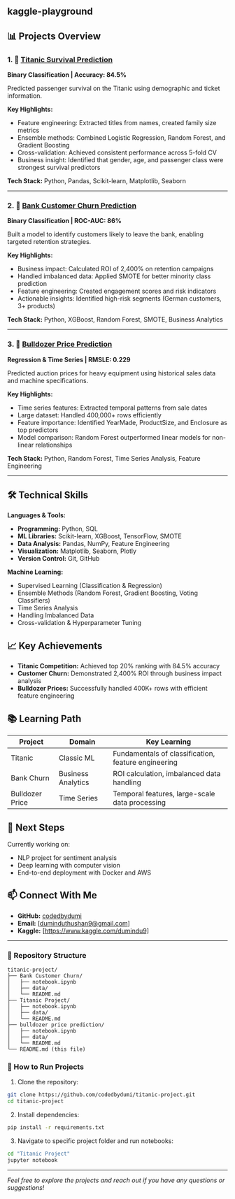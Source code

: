 
## kaggle-playground


## 📊 Projects Overview

### 1. 🚢 [Titanic Survival Prediction](./Titanic%20Project/)
**Binary Classification | Accuracy: 84.5%**

Predicted passenger survival on the Titanic using demographic and ticket information.

**Key Highlights:**
- Feature engineering: Extracted titles from names, created family size metrics
- Ensemble methods: Combined Logistic Regression, Random Forest, and Gradient Boosting
- Cross-validation: Achieved consistent performance across 5-fold CV
- Business insight: Identified that gender, age, and passenger class were strongest survival predictors

**Tech Stack:** Python, Pandas, Scikit-learn, Matplotlib, Seaborn

---

### 2. 🏦 [Bank Customer Churn Prediction](./Bank%20Customer%20Churn/)
**Binary Classification | ROC-AUC: 86%**

Built a model to identify customers likely to leave the bank, enabling targeted retention strategies.

**Key Highlights:**
- Business impact: Calculated ROI of 2,400% on retention campaigns
- Handled imbalanced data: Applied SMOTE for better minority class prediction
- Feature engineering: Created engagement scores and risk indicators
- Actionable insights: Identified high-risk segments (German customers, 3+ products)

**Tech Stack:** Python, XGBoost, Random Forest, SMOTE, Business Analytics

---

### 3. 🚜 [Bulldozer Price Prediction](./bulldozer%20price%20prediction/)
**Regression & Time Series | RMSLE: 0.229**

Predicted auction prices for heavy equipment using historical sales data and machine specifications.

**Key Highlights:**
- Time series features: Extracted temporal patterns from sale dates
- Large dataset: Handled 400,000+ rows efficiently
- Feature importance: Identified YearMade, ProductSize, and Enclosure as top predictors
- Model comparison: Random Forest outperformed linear models for non-linear relationships

**Tech Stack:** Python, Random Forest, Time Series Analysis, Feature Engineering

---

## 🛠️ Technical Skills

**Languages & Tools:**
- **Programming:** Python, SQL
- **ML Libraries:** Scikit-learn, XGBoost, TensorFlow, SMOTE
- **Data Analysis:** Pandas, NumPy, Feature Engineering
- **Visualization:** Matplotlib, Seaborn, Plotly
- **Version Control:** Git, GitHub

**Machine Learning:**
- Supervised Learning (Classification & Regression)
- Ensemble Methods (Random Forest, Gradient Boosting, Voting Classifiers)
- Time Series Analysis
- Handling Imbalanced Data
- Cross-validation & Hyperparameter Tuning

## 📈 Key Achievements

- **Titanic Competition:** Achieved top 20% ranking with 84.5% accuracy
- **Customer Churn:** Demonstrated 2,400% ROI through business impact analysis
- **Bulldozer Prices:** Successfully handled 400K+ rows with efficient feature engineering

## 📚 Learning Path

| Project | Domain | Key Learning |
|---------|--------|--------------|
| Titanic | Classic ML | Fundamentals of classification, feature engineering |
| Bank Churn | Business Analytics | ROI calculation, imbalanced data handling |
| Bulldozer Price | Time Series | Temporal features, large-scale data processing |

## 🎯 Next Steps

Currently working on:
- NLP project for sentiment analysis
- Deep learning with computer vision
- End-to-end deployment with Docker and AWS

## 📫 Connect With Me

- **GitHub:** [codedbydumi](https://github.com/codedbydumi)
- **Email:** [duminduthushan9@gmail.com]
- **Kaggle:** [https://www.kaggle.com/dumindu9]

---

### 📝 Repository Structure

```
titanic-project/
├── Bank Customer Churn/
│   ├── notebook.ipynb
│   ├── data/
│   └── README.md
├── Titanic Project/
│   ├── notebook.ipynb
│   ├── data/
│   └── README.md
├── bulldozer price prediction/
│   ├── notebook.ipynb
│   ├── data/
│   └── README.md
└── README.md (this file)
```

### 🚀 How to Run Projects

1. Clone the repository:
```bash
git clone https://github.com/codedbydumi/titanic-project.git
cd titanic-project
```

2. Install dependencies:
```bash
pip install -r requirements.txt
```

3. Navigate to specific project folder and run notebooks:
```bash
cd "Titanic Project"
jupyter notebook
```

---

*Feel free to explore the projects and reach out if you have any questions or suggestions!*



